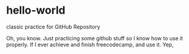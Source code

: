 # hello-world
classic practice for GitHub Repository

Oh, you know. Just practicing some github stuff so I know how to use it properly.
If I ever achieve and finish freecodecamp, and use it. Yep,
